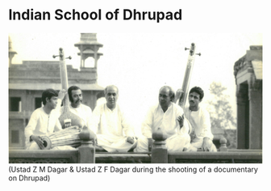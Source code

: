 # Indian School of Dhrupad

![Banner](../images/ustads.jpg)
(Ustad Z M Dagar & Ustad Z F Dagar during the shooting of a documentary on Dhrupad)